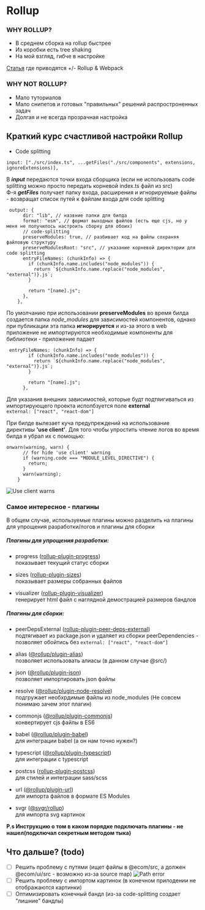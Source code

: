 # Rollup

### WHY ROLLUP?

+ В среднем сборка на rollup быстрее
+ Из коробки есть tree shaking
+ На мой взгляд, гибче в настройке

[Статья](https://www.educba.com/rollup-vs-webpack/) где приводятся +/- Rollup & Webpack

### WHY NOT ROLLUP?

+ Мало туториалов
+ Мало снипетов и готовых "правильных" решений распростроненных задач
+ Долгая и не всегда прозрачная настройка

## Краткий курс счастливой настройки Rollup

* Code splitting

```
input: ["./src/index.ts", ...getFiles("./src/components", extensions, ignoreExtensions)],
```
В ***input*** передаются точки входа сборщика (если не использовать code splitting можно просто передать корневой index.ts файл из src)  
Ф-я ***getFiles*** получает папку входа, расширения и игнорируемые файлы - возвращат список путей к файлам входа для code splitting

```
 output: {
      dir: "lib", // назвние папки для билда
      format: "esm", // формат выходных файлов (есть еще cjs, но у меня не получилось настроить сборку для обоих)
      // code-splitting
      preserveModules: true, // разбивает код на файлы сохраняя файловую структуру
      preserveModulesRoot: "src", // указание корневой директории для code splitting
      entryFileNames: (chunkInfo) => {
        if (chunkInfo.name.includes("node_modules")) {
          return `${chunkInfo.name.replace("node_modules", "external")}.js`;
        }

        return "[name].js";
      },
    },
```

По умолчанию при использовании **preserveModules** во время билда создается папка *node_modules* для зависимостей компонентов, однако при публикации эта папка **игнорируется** и из-за этого в web приложение не импортируются необходимые компоненты для библиотеки - приложение падает
```
 entryFileNames: (chunkInfo) => {
        if (chunkInfo.name.includes("node_modules")) {
          return `${chunkInfo.name.replace("node_modules", "external")}.js`;
        }

        return "[name].js";
      },
```

Для указания внешних зависимостей, которые будт подтяигиваться из импортирующего проекта исполбзуется поле **external**  
```external: ["react", "react-dom"]```

При билде вылезает куча предупреждений на использование директивы **'use client'**. Для того чтобы упростить чтение логов во время билда я убрал их с помощью:
```
onwarn(warning, warn) {
      // for hide 'use client' warning
      if (warning.code === "MODULE_LEVEL_DIRECTIVE") {
        return;
      }
      warn(warning);
    }
```
![Use client warns](./static/use_client_warn.png)

### Самое интересное - плагины

В общем случае, используемые плагины можно разделить на плагины для упрощения разработки/логов и плагины для сборки

##### Плагины для упрощения разработки: 

+ progress ([rollup-plugin-progress](https://www.npmjs.com/package/rollup-plugin-progress))  
    показывает текущий статус сборки

+ sizes ([rollup-plugin-sizes](https://www.npmjs.com/package/rollup-plugin-sizes))  
    показывает размеры собранных файлов

+ visualizer ([rollup-plugin-visualizer](https://www.npmjs.com/package/rollup-plugin-visualizer))  
    генерирует html файл с наглядной демострацией размеров бандлов

##### Плагины для сборки:

+ peerDepsExternal ([rollup-plugin-peer-deps-external](https://www.npmjs.com/package/rollup-plugin-peer-deps-external))  
    подтягивает из package.json и удаляет из сборки peerDependencies - позволяет обойтись без ```external: ["react", "react-dom"]```

+ alias ([@rollup/plugin-alias](https://www.npmjs.com/package/@rollup/plugin-alias))  
    позволяет использовать алиасы (в данном случае @src/)

+ json ([@rollup/plugin-json](https://www.npmjs.com/package/@rollup/plugin-json))  
    позволяет импортировать json файлы

+ resolve ([@rollup/plugin-node-resolve](https://www.npmjs.com/package/@rollup/plugin-node-resolve))  
    подгружает необхрдимые файлы из node_modules (Не совсем понимаю зачем этот плагин)

+ commonjs ([@rollup/plugin-commonjs](https://www.npmjs.com/package/@rollup/plugin-commonjs))  
    конвертирует cjs файлы в ES6 

+ babel ([@rollup/plugin-babel](https://www.npmjs.com/package/@rollup/plugin-babel))  
    для интеграции babel (а он нам точно нужен?)

+ typescript ([@rollup/plugin-typescript](https://www.npmjs.com/package/@rollup/plugin-typescript))  
    для интеграции с typescript

+ postcss ([rollup-plugin-postcss](https://github.com/egoist/rollup-plugin-postcss))  
    для стилей и интеграции sass/scss

+ url ([@rollup/plugin-url](https://www.npmjs.com/package/@rollup/plugin-url))  
    для импорта файлов в формате ES Modules

+ svgr ([@svgr/rollup](https://react-svgr.com/docs/rollup/))  
    для импорта svg картинок

**P.s Инструкцию о том в каком порядке подключать плагины - не нашел(подключал секретным методом тыка)**

## Что дальше? (todo)

- [ ] Решить проблему с путями (ищет файлы в @ecom/src, а должен @ecom/ui/src - возможно из-за source map) ![Path error](./static/path_error_cra.png)
- [ ] Решить проблему с импортом картинок (в конечном прилодении не отображаются картинки)
- [ ] Оптимизировать конечный бандл (из-за code-splitting создает "лишние" бандлы)
